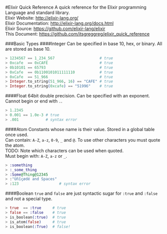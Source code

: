 #Elixir Quick Reference
A quick reference for the Elixir programming Language and standard library.<br>
Elixir Website: http://elixir-lang.org/<br>
Elixir Documentation: http://elixir-lang.org/docs.html<br>
Elixir Source: https://github.com/elixir-lang/elixir<br>
This Document: https://github.com/itsgreggreg/elixir_quick_reference<br>

###Basic Types
####Integer
Can be specified in base 10, hex, or binary. All are stored as base 10.

 ```elixir
 > 1234567 == 1_234_567                    # true
 > 0xcafe  == 0xCAFE                       # true
 > 0b10101 == 65793                        # true
 > 0xCafe  == 0b1100101011111110           # true
 > 0xCafe  == 51_966                       # true
 > Integer.to_string(51_966, 16) == "CAFE" # true
 > Integer.to_string(0xcafe) == "51996"    # true
 ```

####Float
64bit double precision. Can be specified with an exponent. Cannot begin or end with `.`.
```elixir
> 1.2345
> 0.001 == 1.0e-3 # true
> .001            # syntax error
```

####Atom
Constants whose name is their value. Stored in a global table once used.<br>
Can contain: `A-Z`, `a-z`, `0-9`, `_` and `@`. To use other characters you must quote the atom.<br>
TODO: Note which characters can be used when quoted.<br>
Must begin with: `A-Z`, `a-z` or `_`.<br>

```elixir
> :something
> :_some_thing
> :Some@Thing@12345
> :"Üñîçødé and Spaces"
> :123                  # syntax error
```

####Boolean
 `true` and `false` are just syntactic sugar for `:true` and `:false` and not a special type.
```elixir
> true  == :true     # true
> false == :false    # true
> is_boolean(:true)  # true
> is_atom(false)     # true
> is_boolean(:True)  # false!
